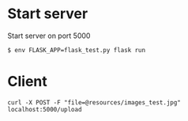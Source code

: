 # Start server
Start server on port 5000
```
$ env FLASK_APP=flask_test.py flask run
```
# Client
```
curl -X POST -F "file=@resources/images_test.jpg" localhost:5000/upload
```

